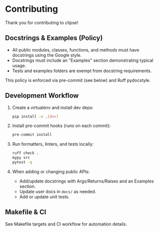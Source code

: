 # Contributing

Thank you for contributing to clipse!

## Docstrings & Examples (Policy)

- All public modules, classes, functions, and methods must have docstrings using the Google style.
- Docstrings must include an "Examples" section demonstrating typical usage.
- Tests and examples folders are exempt from docstring requirements.

This policy is enforced via pre-commit (see below) and Ruff pydocstyle.

## Development Workflow

1. Create a virtualenv and install dev deps:
   ```bash
   pip install -e .[dev]
   ```

2. Install pre-commit hooks (runs on each commit):
   ```bash
   pre-commit install
   ```

3. Run formatters, linters, and tests locally:
   ```bash
   ruff check .
   mypy src
   pytest -q
   ```

4. When adding or changing public APIs:
   - Add/update docstrings with Args/Returns/Raises and an Examples section.
   - Update user docs in `docs/` as needed.
   - Add or update unit tests.

## Makefile & CI

See Makefile targets and CI workflow for automation details.
